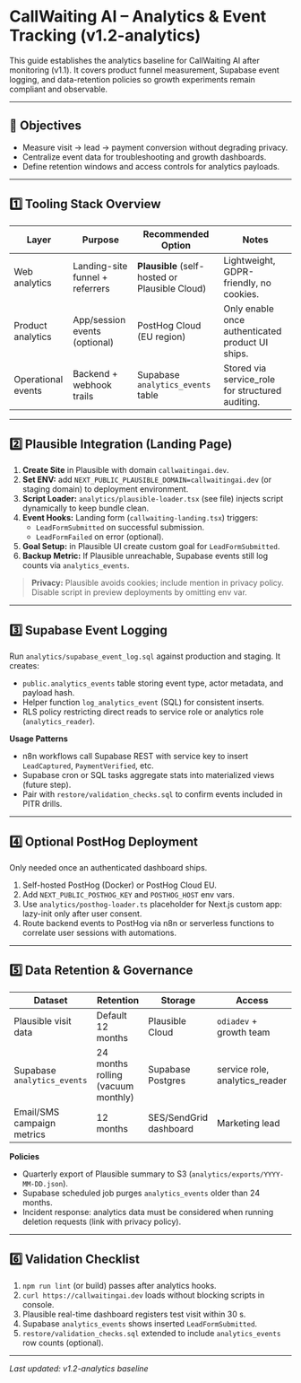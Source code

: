# CallWaiting AI – Analytics & Event Tracking (v1.2-analytics)

This guide establishes the analytics baseline for CallWaiting AI after monitoring (v1.1). It covers product funnel measurement, Supabase event logging, and data-retention policies so growth experiments remain compliant and observable.

---

## 🎯 Objectives
- Measure visit → lead → payment conversion without degrading privacy.
- Centralize event data for troubleshooting and growth dashboards.
- Define retention windows and access controls for analytics payloads.

---

## 1️⃣ Tooling Stack Overview

| Layer | Purpose | Recommended Option | Notes |
|-------|---------|--------------------|-------|
| Web analytics | Landing-site funnel + referrers | **Plausible** (self-hosted or Plausible Cloud) | Lightweight, GDPR-friendly, no cookies. |
| Product analytics | App/session events (optional) | PostHog Cloud (EU region) | Only enable once authenticated product UI ships. |
| Operational events | Backend + webhook trails | Supabase `analytics_events` table | Stored via service_role for structured auditing. |

---

## 2️⃣ Plausible Integration (Landing Page)

1. **Create Site** in Plausible with domain `callwaitingai.dev`.
2. **Set ENV:** add `NEXT_PUBLIC_PLAUSIBLE_DOMAIN=callwaitingai.dev` (or staging domain) to deployment environment.
3. **Script Loader:** `analytics/plausible-loader.tsx` (see file) injects script dynamically to keep bundle clean.
4. **Event Hooks:** Landing form (`callwaiting-landing.tsx`) triggers:
   - `LeadFormSubmitted` on successful submission.
   - `LeadFormFailed` on error (optional).
5. **Goal Setup:** in Plausible UI create custom goal for `LeadFormSubmitted`.
6. **Backup Metric:** If Plausible unreachable, Supabase events still log counts via `analytics_events`.

> **Privacy:** Plausible avoids cookies; include mention in privacy policy. Disable script in preview deployments by omitting env var.

---

## 3️⃣ Supabase Event Logging

Run `analytics/supabase_event_log.sql` against production and staging. It creates:

- `public.analytics_events` table storing event type, actor metadata, and payload hash.
- Helper function `log_analytics_event` (SQL) for consistent inserts.
- RLS policy restricting direct reads to service role or analytics role (`analytics_reader`).

**Usage Patterns**
- n8n workflows call Supabase REST with service key to insert `LeadCaptured`, `PaymentVerified`, etc.
- Supabase cron or SQL tasks aggregate stats into materialized views (future step).
- Pair with `restore/validation_checks.sql` to confirm events included in PITR drills.

---

## 4️⃣ Optional PostHog Deployment

Only needed once an authenticated dashboard ships.

1. Self-hosted PostHog (Docker) or PostHog Cloud EU.
2. Add `NEXT_PUBLIC_POSTHOG_KEY` and `POSTHOG_HOST` env vars.
3. Use `analytics/posthog-loader.ts` placeholder for Next.js custom app: lazy-init only after user consent.
4. Route backend events to PostHog via n8n or serverless functions to correlate user sessions with automations.

---

## 5️⃣ Data Retention & Governance

| Dataset | Retention | Storage | Access |
|---------|-----------|---------|--------|
| Plausible visit data | Default 12 months | Plausible Cloud | `odiadev` + growth team |
| Supabase `analytics_events` | 24 months rolling (vacuum monthly) | Supabase Postgres | service role, analytics_reader |
| Email/SMS campaign metrics | 12 months | SES/SendGrid dashboard | Marketing lead |

**Policies**
- Quarterly export of Plausible summary to S3 (`analytics/exports/YYYY-MM-DD.json`).
- Supabase scheduled job purges `analytics_events` older than 24 months.
- Incident response: analytics data must be considered when running deletion requests (link with privacy policy).

---

## 6️⃣ Validation Checklist

1. `npm run lint` (or build) passes after analytics hooks.
2. `curl https://callwaitingai.dev` loads without blocking scripts in console.
3. Plausible real-time dashboard registers test visit within 30 s.
4. Supabase `analytics_events` shows inserted `LeadFormSubmitted`.
5. `restore/validation_checks.sql` extended to include `analytics_events` row counts (optional).

---

*Last updated: v1.2-analytics baseline*

